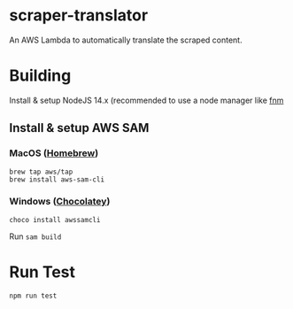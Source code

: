 # scraper-translator
An AWS Lambda to automatically translate the scraped content.

# Building

Install & setup NodeJS 14.x (recommended to use a node manager like [fnm](https://github.com/Schniz/fnm)

## Install & setup AWS SAM

### MacOS ([Homebrew](https://brew.sh/))
```
brew tap aws/tap
brew install aws-sam-cli
```

### Windows ([Chocolatey](https://chocolatey.org/install))
```
choco install awssamcli
```

Run `sam build`

# Run Test
`npm run test`
